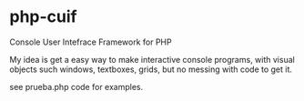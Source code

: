 # php-cuif
Console User Intefrace Framework for PHP

My idea is get a easy way to make interactive console programs, with visual objects such windows, textboxes, grids, but no messing with code to get it.

see prueba.php code for examples.
